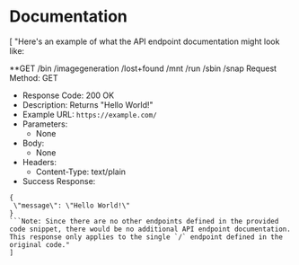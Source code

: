# Documentation
[
  "Here's an example of what the API endpoint documentation might look like:

**GET /bin /imagegeneration /lost+found /mnt /run /sbin /snap Request Method: GET
* Response Code: 200 OK
* Description: Returns \"Hello World!\"
* Example URL: `https://example.com/`
* Parameters:
	+ None
* Body: 
	+ None
* Headers: 
	+ Content-Type: text/plain
* Success Response:
```
{
 \"message\": \"Hello World!\"
}
```Note: Since there are no other endpoints defined in the provided code snippet, there would be no additional API endpoint documentation. This response only applies to the single `/` endpoint defined in the original code."
]
